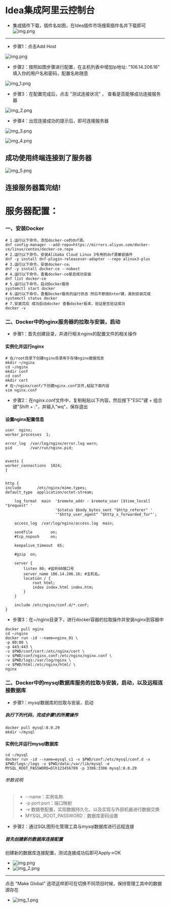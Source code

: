# Idea集成阿里云控制台
- 集成插件下载，插件名如图，在Idea插件市场搜索插件名并下载即可
 ![img.png](/img/img_18.png)
-----------------------
- 步骤1：点击Add Host

![img.png](/img/img_6.png)

- 步骤2：按照如图步骤进行配置，在主机列表中增加Ip地址: "106.14.206.16"
  填入你的用户名和密码，配置名称随意

![img_1.png](/img/img_8.png)

- 步骤3：在配置完成后，点击 "测试连接状况" ， 查看是否能够成功连接服务器

![img_2.png](/img/img_7.png)

- 步骤4：出现连接成功的提示后，即可连接服务器

![img_3.png](/img/img_3.png)

![img_4.png](/img/img_4.png)

成功使用终端连接到了服务器
-----------------------
  
![img_5.png](/img/img_5.png)

连接服务器篇完结!
-----------------------

# 服务器配置：
### 一、安装Docker

```shell
# 1.运行以下命令，添加docker-ce的dnf源。
dnf config-manager --add-repo=https://mirrors.aliyun.com/docker-ce/linux/centos/docker-ce.repo
# 2.运行以下命令，安装Alibaba Cloud Linux 3专用的dnf源兼容插件
dnf -y install dnf-plugin-releasever-adapter --repo alinux3-plus
# 3.运行以下命令，安装docker-ce。
dnf -y install docker-ce --nobest
# 4.运行以下命令，查看docker-ce是否成功安装
dnf list docker-ce
# 5.运行以下命令，启动Docker服务
systemctl start docker
# 6.运行以下命令，查看Docker服务的运行状态 然后不断按Enter键，直到安装完成
systemctl status docker
# 7.安装完后 成功启动docker 查看docker版本，验证是否验证成功
docker -v
```


### 二、Docker中的nginx服务器的拉取与安装，启动
- 步骤1：首先创建目录，并进行相关nginx的配置文件的相关操作
#### 实例化并运行nginx
```shell
# 在/root目录下创建nginx目录用于存储nginx数据信息
mkdir ~/nginx
cd ~/nginx
mkdir conf
cd conf
mkdir cert
# 在~/nginx/conf/下创建nginx.conf文件,粘贴下面内容
vim nginx.conf
```
- 步骤2：在nginx.conf文件中，复制粘贴以下内容。然后按下"ESC"键 + 组合键"Shift + :"，并输入"wq"，保存退出
#### 设置nginx配置信息
```
user  nginx;
worker_processes  1;

error_log  /var/log/nginx/error.log warn;
pid        /var/run/nginx.pid;


events {
worker_connections  1024;
}


http {
include       /etc/nginx/mime.types;
default_type  application/octet-stream;

    log_format  main  '$remote_addr - $remote_user [$time_local] "$request" '
                      '$status $body_bytes_sent "$http_referer" '
                      '"$http_user_agent" "$http_x_forwarded_for"';

    access_log  /var/log/nginx/access.log  main;

    sendfile        on;
    #tcp_nopush     on;

    keepalive_timeout  65;

    #gzip  on;
    
    server {
        listen 80; #监听80端口号
        server_name 106.14.206.16; #主机名。
        location / {
            root html;
            index index.html index.htm;
        }
    }

    include /etc/nginx/conf.d/*.conf;
}
```
- 步骤3：在~/nginx目录下，进行docker容器的拉取操作并安装nginx到容器中
```shell
docker pull nginx
cd ~/nginx
docker run -id --name=nginx_01 \
-p 80:80 \
-p 443:443 \
-v $PWD/conf/cert:/etc/nginx/cert \
-v $PWD/conf/nginx.conf:/etc/nginx/nginx.conf \
-v $PWD/logs:/var/log/nginx \
-v $PWD/html:/etc/nginx/html/ \
nginx
```


### 二、Docker中的mysql数据库服务的拉取与安装，启动，以及远程连接数据库
- 步骤1：mysql数据库的拉取与安装，启动
##### 执行下列代码，完成步骤1的所需操作
```shell
docker pull mysql:8.0.29
mkdir ~/mysql
```
#### 实例化并运行mysql数据库
```shell
cd ~/mysql
docker run -id --name=mysql_c1 -v $PWD/conf:/etc/mysql/conf.d -v $PWD/logs:/logs -v $PWD/data:/var/lib/mysql -e MYSQL_ROOT_PASSWORD=Dlh123456789 -p 3306:3306 mysql:8.0.29 
```
###### 参数说明
> - --name：实例名称
> - -p port:port：端口映射
> - -v 数据卷配置，实现数据持久化，以及实现与外部机器进行数据交换
> - MYSQL_ROOT_PASSWORD：数据库密码设置

- 步骤2：通过SQL图形化管理工具与mysql数据库进行远程连接
##### 首先创建新的数据库连接配置
创建新的数据库连接配置，测试连接成功后即可Apply->OK
- ![img.png](/img/img_13.png)
- ![img_2.png](/img/img_11.png)
-------------------------
点击 "Make Global" 选项这样即可在切换不同项目时候，保持管理工具中的数据源存在
- ![img_1.png](/img/img_12.png)
